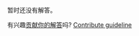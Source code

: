 
暂时还没有解答。

有兴趣[贡献你的解答](https://github.com/BFEdev/BFE.dev-solutions/blob/main/typescript/subtract-a-b_zh.md)吗? [Contribute guideline](https://github.com/BFEdev/BFE.dev-solutions#how-to-contribute)

